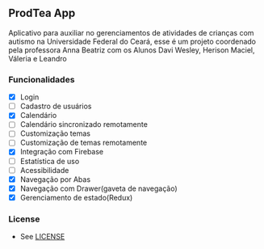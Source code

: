 ## ProdTea App

Aplicativo para auxiliar no gerenciamentos de atividades de crianças com autismo na Universidade Federal do Ceará, esse é um projeto coordenado pela professora Anna Beatriz com os Alunos Davi Wesley, Herison Maciel, Váleria e Leandro

### Funcionalidades

- [x] Login
- [ ] Cadastro de usuários
- [x] Calendário
- [ ] Calendário sincronizado remotamente
- [ ] Customização temas
- [ ] Customização de temas remotamente
- [x] Integração com Firebase
- [ ] Estatística de uso
- [ ] Acessibilidade
- [x] Navegação por Abas
- [x] Navegação com Drawer(gaveta de navegação)
- [x] Gerenciamento de estado(Redux)

### License

- See [LICENSE](/LICENSE)
